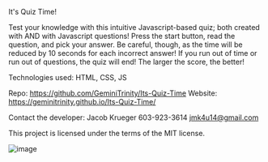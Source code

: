 It's Quiz Time!

Test your knowledge with this intuitive Javascript-based quiz; both created with AND with Javascript questions! Press the start button, read the question, and pick your answer. Be careful, though, as the time will be reduced by 10 seconds for each incorrect answer! If you run out of time or run out of questions, the quiz will end! The larger the score, the better!

Technologies used: HTML, CSS, JS

Repo: https://github.com/GeminiTrinity/Its-Quiz-Time
Website: https://geminitrinity.github.io/Its-Quiz-Time/

Contact the developer:
Jacob Krueger
603-923-3614
jmk4u14@gmail.com

This project is licensed under the terms of the MIT license.

![image](https://user-images.githubusercontent.com/70424037/99162966-ab5dbe80-26d1-11eb-852f-4c8515b07386.png)
